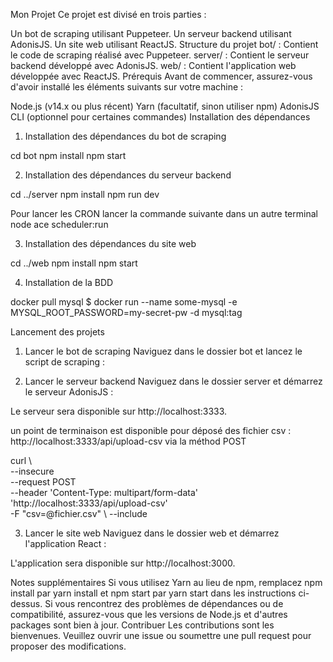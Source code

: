 Mon Projet
Ce projet est divisé en trois parties :

Un bot de scraping utilisant Puppeteer.
Un serveur backend utilisant AdonisJS.
Un site web utilisant ReactJS.
Structure du projet
bot/ : Contient le code de scraping réalisé avec Puppeteer.
server/ : Contient le serveur backend développé avec AdonisJS.
web/ : Contient l'application web développée avec ReactJS.
Prérequis
Avant de commencer, assurez-vous d'avoir installé les éléments suivants sur votre machine :

Node.js (v14.x ou plus récent)
Yarn (facultatif, sinon utiliser npm)
AdonisJS CLI (optionnel pour certaines commandes)
Installation des dépendances

1. Installation des dépendances du bot de scraping

cd bot
npm install
npm start

2. Installation des dépendances du serveur backend

cd ../server
npm install
npm run dev

Pour lancer les CRON lancer la commande suivante dans un autre terminal
node ace scheduler:run

3. Installation des dépendances du site web

cd ../web
npm install
npm start

4. Installation de la BDD 

docker pull mysql
$ docker run --name some-mysql -e MYSQL_ROOT_PASSWORD=my-secret-pw -d mysql:tag

Lancement des projets
1. Lancer le bot de scraping
Naviguez dans le dossier bot et lancez le script de scraping :

2. Lancer le serveur backend
Naviguez dans le dossier server et démarrez le serveur AdonisJS :

Le serveur sera disponible sur http://localhost:3333.

un point de terminaison est disponible pour déposé des fichier csv : 
http://localhost:3333/api/upload-csv via la méthod POST

curl \                               
--insecure \
--request POST \
--header 'Content-Type: multipart/form-data' \
'http://localhost:3333/api/upload-csv' \
-F  "csv=@fichier.csv" \ 
--include

3. Lancer le site web
Naviguez dans le dossier web et démarrez l'application React :

L'application sera disponible sur http://localhost:3000.

Notes supplémentaires
Si vous utilisez Yarn au lieu de npm, remplacez npm install par yarn install et npm start par yarn start dans les instructions ci-dessus.
Si vous rencontrez des problèmes de dépendances ou de compatibilité, assurez-vous que les versions de Node.js et d'autres packages sont bien à jour.
Contribuer
Les contributions sont les bienvenues. Veuillez ouvrir une issue ou soumettre une pull request pour proposer des modifications.

